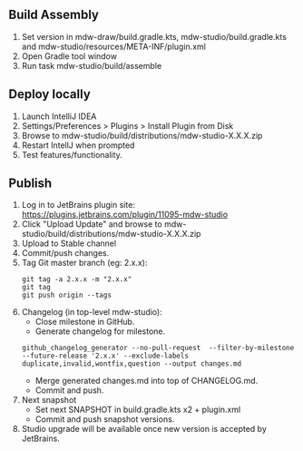 ## Build Assembly
1. Set version in mdw-draw/build.gradle.kts, mdw-studio/build.gradle.kts and mdw-studio/resources/META-INF/plugin.xml
2. Open Gradle tool window
3. Run task mdw-studio/build/assemble

## Deploy locally
1. Launch IntelliJ IDEA
2. Settings/Preferences > Plugins > Install Plugin from Disk
3. Browse to mdw-studio/build/distributions/mdw-studio-X.X.X.zip
4. Restart IntellJ when prompted
5. Test features/functionality.

## Publish
1. Log in to JetBrains plugin site:
   https://plugins.jetbrains.com/plugin/11095-mdw-studio
2. Click "Upload Update" and browse to mdw-studio/build/distributions/mdw-studio-X.X.X.zip
3. Upload to Stable channel
4. Commit/push changes.
5. Tag Git master branch (eg: 2.x.x):
    ```
    git tag -a 2.x.x -m "2.x.x"
    git tag
    git push origin --tags
    ```   
6. Changelog (in top-level mdw-studio):
   - Close milestone in GitHub.
   - Generate changelog for milestone.
   ```
   github_changelog_generator --no-pull-request  --filter-by-milestone --future-release '2.x.x' --exclude-labels duplicate,invalid,wontfix,question --output changes.md
   ```
   - Merge generated changes.md into top of CHANGELOG.md.
   - Commit and push.
7. Next snapshot
   - Set next SNAPSHOT in build.gradle.kts x2 + plugin.xml
   - Commit and push snapshot versions.
8. Studio upgrade will be available once new version is accepted by JetBrains.   

